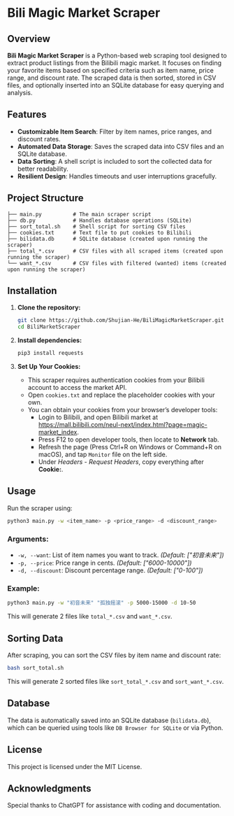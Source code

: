 
# Bili Magic Market Scraper

## Overview

**Bili Magic Market Scraper** is a Python-based web scraping tool designed to extract product listings from the Bilibili magic market. It focuses on finding your favorite items based on specified criteria such as item name, price range, and discount rate. The scraped data is then sorted, stored in CSV files, and optionally inserted into an SQLite database for easy querying and analysis.

## Features

- **Customizable Item Search**: Filter by item names, price ranges, and discount rates.
- **Automated Data Storage**: Saves the scraped data into CSV files and an SQLite database.
- **Data Sorting**: A shell script is included to sort the collected data for better readability.
- **Resilient Design**: Handles timeouts and user interruptions gracefully.

## Project Structure

```
├── main.py          # The main scraper script
├── db.py            # Handles database operations (SQLite)
├── sort_total.sh    # Shell script for sorting CSV files
├── cookies.txt      # Text file to put cookies to Bilibili
├── bilidata.db      # SQLite database (created upon running the scraper)
├── total_*.csv      # CSV files with all scraped items (created upon running the scraper)
└── want_*.csv       # CSV files with filtered (wanted) items (created upon running the scraper)
```

## Installation

1. **Clone the repository:**
   ```bash
   git clone https://github.com/Shujian-He/BiliMagicMarketScraper.git
   cd BiliMarketScraper
   ```

2. **Install dependencies:**
   ```bash
   pip3 install requests
   ```

3. **Set Up Your Cookies:**
   - This scraper requires authentication cookies from your Bilibili account to access the market API.
   - Open `cookies.txt` and replace the placeholder cookies with your own.
   - You can obtain your cookies from your browser’s developer tools:
      - Login to Bilibili, and open Bilibili market at https://mall.bilibili.com/neul-next/index.html?page=magic-market_index.
      - Press F12 to open developer tools, then locate to **Network** tab.
      - Refresh the page (Press Ctrl+R on Windows or Command+R on macOS), and tap `Monitor` file on the left side.
      - Under *Headers* - *Request Headers*, copy everything after **Cookie:**.


## Usage

Run the scraper using:

```bash
python3 main.py -w <item_name> -p <price_range> -d <discount_range>
```

### Arguments:

- `-w, --want`: List of item names you want to track. *(Default: ["初音未来"])*
- `-p, --price`: Price range in cents. *(Default: ["6000-10000"])*
- `-d, --discount`: Discount percentage range. *(Default: ["0-100"])*

### Example:

```bash
python3 main.py -w "初音未来" "孤独摇滚" -p 5000-15000 -d 10-50
```
This will generate 2 files like `total_*.csv` and `want_*.csv`.

## Sorting Data

After scraping, you can sort the CSV files by item name and discount rate:

```bash
bash sort_total.sh
```

This will generate 2 sorted files like `sort_total_*.csv` and `sort_want_*.csv`.

## Database

The data is automatically saved into an SQLite database (`bilidata.db`), which can be queried using tools like `DB Browser for SQLite` or via Python.

## License

This project is licensed under the MIT License.

## Acknowledgments

Special thanks to ChatGPT for assistance with coding and documentation.
